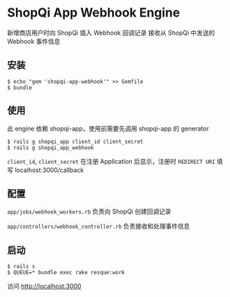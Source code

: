 # ShopQi App Webhook Engine

新增商店用户时向 ShopQi 插入 Webhook 回调记录
接收从 ShopQi 中发送的 Webhook 事件信息

## 安装

    $ echo "gem 'shopqi-app-webhook'" >> Gemfile
    $ bundle

## 使用

此 engine 依赖 shopqi-app，使用前需要先调用 shopqi-app 的 generator

    $ rails g shopqi_app client_id client_secret
    $ rails g shopqi_app_webhook

`client_id`, `client_secret` 在注册 Application 后显示，注册时 `REDIRECT URI` 填写 localhost:3000/callback

## 配置

`app/jobs/webhook_workers.rb` 负责向 ShopQi 创建回调记录

`app/controllers/webhook_controller.rb` 负责接收和处理事件信息

## 启动

    $ rails s
    $ QUEUE=* bundle exec rake resque:work

访问 [http://localhost:3000](http://localhost:3000)
